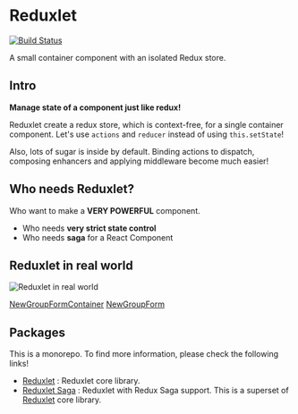 # Reduxlet

[![Build Status](https://travis-ci.org/Rokt33r/reduxlet.svg?branch=master)](https://travis-ci.org/Rokt33r/reduxlet)

A small container component with an isolated Redux store.

## Intro

**Manage state of a component just like redux!**

Reduxlet create a redux store, which is context-free, for a single container component.
Let's use `actions` and `reducer` instead of using `this.setState`!

Also, lots of sugar is inside by default. Binding actions to dispatch, composing enhancers and applying middleware become much easier!

## Who needs Reduxlet?

Who want to make a **VERY POWERFUL** component.

- Who needs **very strict state control**
- Who needs **saga** for a React Component

## Reduxlet in real world

![Reduxlet in real world](./resources/reduxlet-realworld.gif)

[NewGroupFormContainer](https://github.com/CarbonStack/carbonstack/blob/master/components/newGroup/NewGroupFormContainer.js)
[NewGroupForm](https://github.com/CarbonStack/carbonstack/blob/master/components/newGroup/NewGroupForm.js)

## Packages

This is a monorepo. To find more information, please check the following links!

- [Reduxlet](packages/reduxlet/readme.md) : Reduxlet core library.
- [Reduxlet Saga](packages/reduxlet-saga/readme.md) : Reduxlet with Redux Saga support. This is a superset of [Reduxlet](packages/reduxlet/readme.md) core library.
